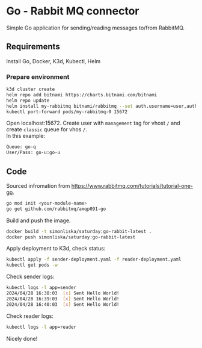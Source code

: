 # Go - Rabbit MQ connector
Simple Go application for sending/reading messages to/from RabbitMQ.
## Requirements
Install Go, Docker, K3d, Kubectl, Helm
### Prepare environment 
```sh 
k3d cluster create
helm repo add bitnami https://charts.bitnami.com/bitnami
helm repo update
helm install my-rabbitmq bitnami/rabbitmq --set auth.username=user,auth.password=PASSWORD
kubectl port-forward pods/my-rabbitmq-0 15672
```
Open localhost:15672. Create user with `management` tag for vhost `/` and create `classic` queue for vhos `/`.  
In this example:  
```sh
Queue: go-q  
User/Pass: go-u:go-u
```
## Code
Sourced infromation from https://www.rabbitmq.com/tutorials/tutorial-one-go.
```sh
go mod init <your-module-name>
go get github.com/rabbitmq/amqp091-go
```
Build and push the image.  
```sh
docker build -t simonliska/saturday:go-rabbit-latest .
docker push simonliska/saturday:go-rabbit-latest
```
Apply deployment to K3d, check status:
```sh 
kubectl apply -f sender-deployment.yaml -f reader-deployment.yaml
kubectl get pods -w
```
Check sender logs:
```sh 
kubectl logs -l app=sender
2024/04/28 16:38:03  [x] Sent Hello World!
2024/04/28 16:39:03  [x] Sent Hello World!
2024/04/28 16:40:03  [x] Sent Hello World!
```
Check reader logs:
```sh
kubectl logs -l app=reader
```
Nicely done!